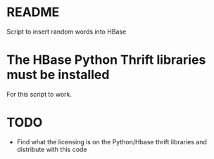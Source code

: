 # README

Script to insert random words into HBase

# The HBase Python Thrift libraries must be installed

For this script to work.

# TODO 

- Find what the licensing is on the Python/Hbase thrift libraries and
  distribute with this code

